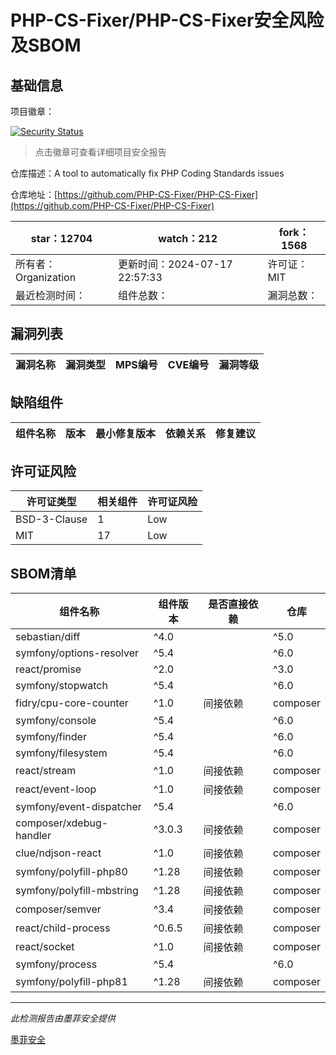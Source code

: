 # PHP-CS-Fixer/PHP-CS-Fixer安全风险及SBOM

## 基础信息

项目徽章：

[![Security Status](https://www.murphysec.com/platform3/v31/badge/1813648196039454720.svg)](https://www.murphysec.com/console/report/1698040252920889344/1813648196039454720)

> 点击徽章可查看详细项目安全报告

仓库描述：A tool to automatically fix PHP Coding Standards issues

仓库地址：[https://github.com/PHP-CS-Fixer/PHP-CS-Fixer](https://github.com/PHP-CS-Fixer/PHP-CS-Fixer)

| star：12704 | watch：212 | fork：1568 |
| ----------- | -------------- | ------------ |
| 所有者：Organization | 更新时间：2024-07-17 22:57:33 | 许可证：MIT |
| 最近检测时间： | 组件总数： | 漏洞总数： |




## 漏洞列表

| 漏洞名称 | 漏洞类型 | MPS编号 | CVE编号 | 漏洞等级 |
| ------- | ------ | ------- | ------ | ----- |





## 缺陷组件

| 组件名称 | 版本 | 最小修复版本 | 依赖关系 | 修复建议 |
| -------- | ---- | ------------ | -------- | -------- |





## 许可证风险

| 许可证类型 | 相关组件 | 许可证风险 |
| ---------- | -------- | ---------- |
|BSD-3-Clause|1|Low|
|MIT|17|Low|




## SBOM清单

| 组件名称 | 组件版本 | 是否直接依赖 | 仓库 |
| -------- | -------- | ------------ | ---- |
|sebastian/diff|^4.0 || ^5.0 || ^6.0|间接依赖|composer|
|symfony/options-resolver|^5.4 || ^6.0 || ^7.0|间接依赖|composer|
|react/promise|^2.0 || ^3.0|间接依赖|composer|
|symfony/stopwatch|^5.4 || ^6.0 || ^7.0|间接依赖|composer|
|fidry/cpu-core-counter|^1.0|间接依赖|composer|
|symfony/console|^5.4 || ^6.0 || ^7.0|间接依赖|composer|
|symfony/finder|^5.4 || ^6.0 || ^7.0|间接依赖|composer|
|symfony/filesystem|^5.4 || ^6.0 || ^7.0|间接依赖|composer|
|react/stream|^1.0|间接依赖|composer|
|react/event-loop|^1.0|间接依赖|composer|
|symfony/event-dispatcher|^5.4 || ^6.0 || ^7.0|间接依赖|composer|
|composer/xdebug-handler|^3.0.3|间接依赖|composer|
|clue/ndjson-react|^1.0|间接依赖|composer|
|symfony/polyfill-php80|^1.28|间接依赖|composer|
|symfony/polyfill-mbstring|^1.28|间接依赖|composer|
|composer/semver|^3.4|间接依赖|composer|
|react/child-process|^0.6.5|间接依赖|composer|
|react/socket|^1.0|间接依赖|composer|
|symfony/process|^5.4 || ^6.0 || ^7.0|间接依赖|composer|
|symfony/polyfill-php81|^1.28|间接依赖|composer|


------

*此检测报告由墨菲安全提供*

[墨菲安全](www.murphysec.com)